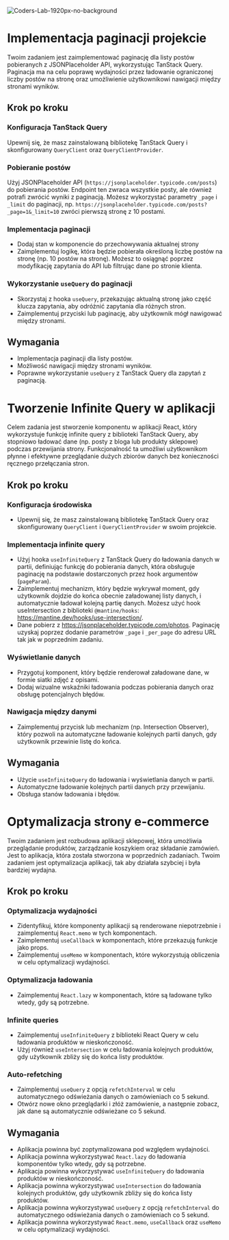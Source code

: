![Coders-Lab-1920px-no-background](https://user-images.githubusercontent.com/30623667/104709394-2cabee80-571f-11eb-9518-ea6a794e558e.png)


# Implementacja paginacji projekcie

Twoim zadaniem jest zaimplementować paginację dla listy postów pobieranych z JSONPlaceholder API, wykorzystując TanStack Query. Paginacja ma na celu poprawę wydajności przez ładowanie ograniczonej liczby postów na stronę oraz umożliwienie użytkownikowi nawigacji między stronami wyników.

## Krok po kroku

### Konfiguracja TanStack Query

Upewnij się, że masz zainstalowaną bibliotekę TanStack Query i skonfigurowany `QueryClient` oraz `QueryClientProvider`.

### Pobieranie postów

Użyj JSONPlaceholder API (`https://jsonplaceholder.typicode.com/posts`) do pobierania postów. Endpoint ten zwraca wszystkie posty, ale również potrafi zwrócić wyniki z paginacją. Możesz wykorzystać parametry `_page` i `_limit` do paginacji, np. `https://jsonplaceholder.typicode.com/posts?_page=1&_limit=10` zwróci pierwszą stronę z 10 postami.

### Implementacja paginacji

- Dodaj stan w komponencie do przechowywania aktualnej strony
- Zaimplementuj logikę, która będzie pobierała określoną liczbę postów na stronę (np. 10 postów na stronę). Możesz to osiągnąć poprzez modyfikację zapytania do API lub filtrując dane po stronie klienta.

### Wykorzystanie `useQuery` do paginacji

- Skorzystaj z hooka `useQuery`, przekazując aktualną stronę jako część klucza zapytania, aby odróżnić zapytania dla różnych stron.
- Zaimplementuj przyciski lub paginację, aby użytkownik mógł nawigować między stronami.

## Wymagania

- Implementacja paginacji dla listy postów.
- Możliwość nawigacji między stronami wyników.
- Poprawne wykorzystanie `useQuery` z TanStack Query dla zapytań z paginacją.


# Tworzenie Infinite Query w aplikacji

Celem zadania jest stworzenie komponentu w aplikacji React, który wykorzystuje funkcję infinite query z biblioteki TanStack Query, aby stopniowo ładować dane (np. posty z bloga lub produkty sklepowe) podczas przewijania strony. Funkcjonalność ta umożliwi użytkownikom płynne i efektywne przeglądanie dużych zbiorów danych bez konieczności ręcznego przełączania stron.

## Krok po kroku

### Konfiguracja środowiska

- Upewnij się, że masz zainstalowaną bibliotekę TanStack Query oraz skonfigurowany `QueryClient` i `QueryClientProvider` w swoim projekcie.

### Implementacja infinite query

- Użyj hooka `useInfiniteQuery` z TanStack Query do ładowania danych w partii, definiując funkcję do pobierania danych, która obsługuje paginację na podstawie dostarczonych przez hook argumentów (`pageParam`).
- Zaimplementuj mechanizm, który będzie wykrywał moment, gdy użytkownik dojdzie do końca obecnie załadowanej listy danych, i automatycznie ładował kolejną partię danych. Możesz użyć hook useIntersection z biblioteki `@mantine/hooks`: https://mantine.dev/hooks/use-intersection/.
- Dane pobierz z https://jsonplaceholder.typicode.com/photos. Paginację uzyskaj poprzez dodanie parametrów `_page` i `_per_page` do adresu URL tak jak w poprzednim zadaniu.

### Wyświetlanie danych

- Przygotuj komponent, który będzie renderował załadowane dane, w formie siatki zdjęć z opisami.
- Dodaj wizualne wskaźniki ładowania podczas pobierania danych oraz obsługę potencjalnych błędów.

### Nawigacja między danymi

- Zaimplementuj przycisk lub mechanizm (np. Intersection Observer), który pozwoli na automatyczne ładowanie kolejnych partii danych, gdy użytkownik przewinie listę do końca.

## Wymagania

- Użycie `useInfiniteQuery` do ładowania i wyświetlania danych w partii.
- Automatyczne ładowanie kolejnych partii danych przy przewijaniu.
- Obsługa stanów ładowania i błędów.


# Optymalizacja strony e-commerce

Twoim zadaniem jest rozbudowa aplikacji sklepowej, która umożliwia przeglądanie produktów, zarządzanie koszykiem oraz składanie zamówień. Jest to aplikacja, która została stworzona w poprzednich zadaniach. Twoim zadaniem jest optymalizacja aplikacji, tak aby działała szybciej i była bardziej wydajna.

## Krok po kroku

### Optymalizacja wydajności

- Zidentyfikuj, które komponenty aplikacji są renderowane niepotrzebnie i zaimplementuj `React.memo` w tych komponentach.
- Zaimplementuj `useCallback` w komponentach, które przekazują funkcje jako props.
- Zaimplementuj `useMemo` w komponentach, które wykorzystują obliczenia w celu optymalizacji wydajności.

### Optymalizacja ładowania

- Zaimplementuj `React.lazy` w komponentach, które są ładowane tylko wtedy, gdy są potrzebne.

### Infinite queries

- Zaimplementuj `useInfiniteQuery` z biblioteki React Query w celu ładowania produktów w nieskończoność.
- Użyj również `useIntersection` w celu ładowania kolejnych produktów, gdy użytkownik zbliży się do końca listy produktów.

### Auto-refetching

- Zaimplementuj `useQuery` z opcją `refetchInterval` w celu automatycznego odświeżania danych o zamówieniach co 5 sekund.
- Otwórz nowe okno przeglądarki i złóż zamówienie, a następnie zobacz, jak dane są automatycznie odświeżane co 5 sekund.

## Wymagania

- Aplikacja powinna być zoptymalizowana pod względem wydajności.
- Aplikacja powinna wykorzystywać `React.lazy` do ładowania komponentów tylko wtedy, gdy są potrzebne.
- Aplikacja powinna wykorzystywać `useInfiniteQuery` do ładowania produktów w nieskończoność.
- Aplikacja powinna wykorzystywać `useIntersection` do ładowania kolejnych produktów, gdy użytkownik zbliży się do końca listy produktów.
- Aplikacja powinna wykorzystywać `useQuery` z opcją `refetchInterval` do automatycznego odświeżania danych o zamówieniach co 5 sekund.
- Aplikacja powinna wykorzystywać `React.memo`, `useCallback` oraz `useMemo` w celu optymalizacji wydajności.
